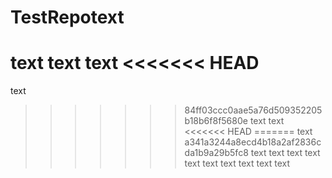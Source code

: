 # TestRepotext
text
text
text
<<<<<<< HEAD
=======
text
>>>>>>> 84ff03ccc0aae5a76d509352205b18b6f8f5680e
text
text
<<<<<<< HEAD
=======
text
>>>>>>> a341a3244a8ecd4b18a2af2836cda1b9a29b5fc8
text
text
text
text
text
text
text
text
text
text
